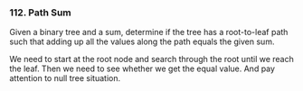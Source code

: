 ### 112. Path Sum
Given a binary tree and a sum, determine if the tree has a root-to-leaf path such that adding up all the values along the path equals the given sum.

We need to start at the root node and search through the root until we reach the leaf. Then we need to see whether we get the equal value. And pay attention to null tree situation.

